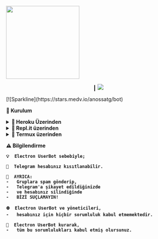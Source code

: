<img
src="https://te.legra.ph/file/be8b52d59e6cff09f8931.jpg"
width="200">

<p align="center">┃ <img src=https://readme-typing-svg.herokuapp.com?color=%23226A7E&size=31&height=100&lines=Electron+UserBot+⚡️> </p>
</p>
 [![Sparkline](https://stars.medv.io/anossatg/bot)

<b><strong> 📱 Kurulum</strong></b>
<details>

  <summary><b> 🔗 Heroku Üzerinden </b></summary><br>
  <strong> Heroku hesabı oluşturun ve aşağıda bulunan "deploy" butonuna tıklayın.
[![Deploy](https://te.legra.ph/file/b52f839734787f55032e3.png)](https://heroku.com/deploy)

## Varslar
1. API_ID - [my.telegram.org](my.telegram.org) adresinden alın.
2. API_HASH - [my.telegram.org](my.telegram.org) adresinden alın.
3. STRING_SESSION - [replit](https://replit.com/@aylak-github/Electron-StringSession?v=1) üzerinden alın.
4. 
5.
6.
</details>

<details>
  <summary><b> 🔗 Repl.it üzerinden </b></summary><br>

Açıklama eklersin şuraya.

</details>
<details>

  <summary><b> 🔗 Termux üzerinden </b></summary><br>

Açıklama eklersin buraya da.
</details>

⚠️ <strong>Bilgilendirme</strong>

```
💡  Electron UserBot sebebiyle;

🚫  Telegram hesabınız kısıtlanabilir.

🔔  AYRICA:
-   Gruplara spam gönderip,
-   Telegram'a şikayet edildiğinizde
-   ve hesabınız silindiğinde
-   BİZİ SUÇLAMAYIN!

⛔️  Electron UserBot ve yöneticileri,
-   hesabınız için hiçbir sorumluluk kabul etmemektedir.

📍  Electron UserBot kurarak,
-   tüm bu sorumlulukları kabul etmiş olursunuz.
```